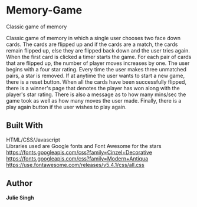 # Memory-Game
Classic game of memory

Classic game of memory in which a single user chooses two face down cards. The cards are flipped up and
if the cards are a match, the cards remain flipped up, else they are flipped back down and the user tries again.
When the first card is clicked a timer starts the game. For each pair of cards that are flipped up, the number of
player moves increases by one.  The user begins with a four star rating. Every time the user makes three unmatched
pairs, a star is removed. If at anytime the user wants to start a new game, there is a reset button. When all the cards
have been successfully flipped, there is a winner's page that denotes the player has won along with the player's star
rating. There is also a message as to how many mins/sec the game took as well as how many moves the user made.
Finally, there is a play again button if the user wishes to play again.



## Built With
HTML/CSS/Javascript<br/>
Libraries used are Google fonts and Font Awesome for the stars<br />
https://fonts.googleapis.com/css?family=Cinzel+Decorative<br />
https://fonts.googleapis.com/css?family=Modern+Antiqua<br />
https://use.fontawesome.com/releases/v5.4.1/css/all.css


## Author

**Julie Singh** 
